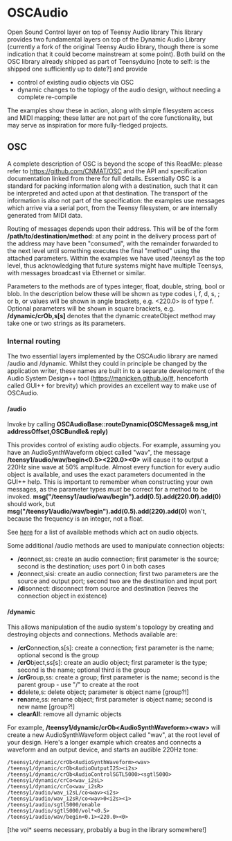 # OSCAudio
Open Sound Control layer on top of Teensy Audio library
This library provides two fundamental layers on top of the Dynamic Audio Library (currently a fork of the original Teensy Audio library, though there is some indication that it could become mainstream at some point). Both build on the OSC  library already shipped as part of Teensyduino [note to self: is the shipped one sufficiently up to date?] and provide
- control of existing audio objects via OSC
- dynamic changes to the toplogy of the audio design, without needing a complete re-compile

The examples show these in action, along with simple filesystem access and MIDI mapping; these latter are not part of the core functionality, but may serve as inspiration for more fully-fledged projects.

## OSC
A complete description of OSC is beyond the scope of this ReadMe: please refer to https://github.com/CNMAT/OSC and the API and specification documentation linked from there for full details. Essentially OSC is a standard for packing information along with a destination, such that it can be interpreted and acted upon at that destination. The transport of the information is also not part of the specification: the examples use messages which arrive via a serial port, from the Teensy filesystem, or are internally generated from MIDI data.
 
Routing of messages depends upon their address. This will be of the form **/path/to/destination/method**: at any point in the delivery process part of the address may have been "consumed", with the remainder forwarded to the next level until something executes the final "method" using the attached parameters. Within the examples we have used /teensy1 as the top level, thus acknowledging that future systems might have multiple Teensys, with messages broadcast via Ethernet or similar.

Parameters to the methods are of types integer, float, double, string, bool or blob. In the description below these will be shown as type codes i, f, d, s, ; or b, or values will be shown in angle brackets, e.g. <220.0> is of type f. Optional parameters will be shown in square brackets, e.g. **/dynamic/crOb,s[s]** denotes that the dynamic createObject method may take one or two strings as its parameters.

### Internal routing
The two essential layers implemented by the OSCAudio library are named /audio and /dynamic. Whilst they could in principle be changed by the application writer, these names are built in to a separate development of the Audio System Design++ tool (https://manicken.github.io/#, henceforth called GUI++ for brevity) which provides an excellent way to make use of OSCAudio.
#### /audio
Invoke by calling **OSCAudioBase::routeDynamic(OSCMessage& msg,int addressOffset,OSCBundle& reply)**

This provides control of existing audio objects. For example, assuming you have an AudioSynthWaveform object called "wav", the message **/teensy1/audio/wav/begin<0.5><220.0><0>** will cause it to output a 220Hz sine wave at 50% amplitude. Almost every function for every audio object is available, and uses the exact parameters documented in the GUI++ help. This is important to remember when constructing your own messages, as the parameter types *must* be correct for a method to be invoked. **msg("/teensy1/audio/wav/begin").add(0.5).add(220.0f).add(0)** should work, but **msg("/teensy1/audio/wav/begin").add(0.5).add(220).add(0)** won't, because the frequency is an integer, not a float.

See [here](./FunctionList.md) for a list of available methods which act on audio objects.

Some additional /audio methods are used to manipulate connection objects:
- **/c**onnect,ss: create an audio connection; first parameter is the source; second is the destination; uses port 0 in both cases
- **/c**onnect,sisi: create an audio connection; first two parameters are the source and output port; second two are the destination and input port
- **/d**isonnect: disconnect from source and destination (leaves the connection object in existence)


#### /dynamic
This allows manipulation of the audio system's topology by creating and destroying objects and connections. Methods available are:
- **/crC**onnection,s[s]: create a connection; first parameter is the name; optional second is the group
- **/crO**bject,ss[s]: create an audio object; first parameter is the type; second is the name; optional third is the group
-  **/crG**roup,ss: create a group; first parameter is the name; second is the parent group - use "/" to create at the root
- **d**delete,s: delete object; parameter is object name [group?!]
- **ren**ame,ss: rename object; first parameter is object name; second is new name [group?!]
- **clearAll**: remove all dynamic objects

For example, **/teensy1/dynamic/crOb\<AudioSynthWaveform\>\<wav\>** will create a new AudioSynthWaveform object called "wav", at the root level of your design. Here's a longer example which creates and connects a waveform and an output device, and starts an audible 220Hz tone:
~~~
/teensy1/dynamic/crOb<AudioSynthWaveform><wav>
/teensy1/dynamic/crOb<AudioOutputI2S><i2s>
/teensy1/dynamic/crOb<AudioControlSGTL5000><sgtl5000>
/teensy1/dynamic/crCo<wav_i2sL>
/teensy1/dynamic/crCo<wav_i2sR>
/teensy1/audio/wav_i2sL/co<wav><i2s>
/teensy1/audio/wav_i2sR/co<wav>0<i2s><1>
/teensy1/audio/sgtl5000/enable
/teensy1/audio/sgtl5000/vol*<0.5>
/teensy1/audio/wav/begin<0.1><220.0><0>
~~~
[the vol* seems necessary, probably a bug in the library somewhere!]


